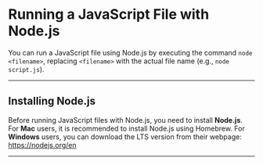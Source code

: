 # Running a JavaScript File with Node.js

You can run a JavaScript file using Node.js by executing the command `node <filename>`, replacing `<filename>` with the actual file name (e.g., `node script.js`).

---

## Installing Node.js

Before running JavaScript files with Node.js, you need to install **Node.js**. For **Mac** users, it is recommended to install Node.js using Homebrew. For **Windows** users, you can download the LTS version from their webpage: https://nodejs.org/en

---